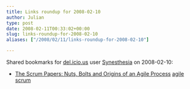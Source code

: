```yaml
---
title: Links roundup for 2008-02-10
author: Julian
type: post
date: 2008-02-11T00:33:02+00:00
slug: links-roundup-for-2008-02-10 
aliases: ["/2008/02/11/links-roundup-for-2008-02-10"]

---
```

Shared bookmarks for [del.icio.us][1] user [Synesthesia][2] on 2008-02-10:

  * [The Scrum Papers: Nuts, Bolts and Origins of an Agile Process][3] 
    [agile][4] [scrum][5] </li> </ul>

 [1]: https://del.icio.us/
 [2]: https://del.icio.us/synesthesia
 [3]: https://jeffsutherland.com/scrum/ScrumPapers.pdf
 [4]: https://del.icio.us/synesthesia/agile
 [5]: https://del.icio.us/synesthesia/scrum